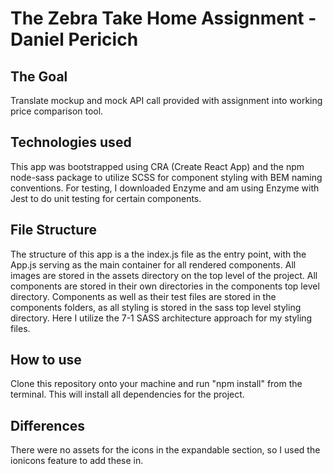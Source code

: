 # The Zebra Take Home Assignment - Daniel Pericich

## The Goal

Translate mockup and mock API call provided with assignment into working price comparison tool.

## Technologies used

This app was bootstrapped using CRA (Create React App) and the npm node-sass package to utilize SCSS for component styling with BEM naming conventions. For testing, I downloaded Enzyme and am using Enzyme with Jest to do unit testing for certain components.

## File Structure

The structure of this app is a the index.js file as the entry point, with the App.js serving as the main container for all rendered components. All images are stored in the assets directory on the top level of the project. All components are stored in their own directories in the components top level directory. Components as well as their test files are stored in the components folders, as all styling is stored in the sass top level styling directory. Here I utilize the 7-1 SASS architecture approach for my styling files.

## How to use

Clone this repository onto your machine and run "npm install" from the terminal. This will install all dependencies for the project.

## Differences

There were no assets for the icons in the expandable section, so I used the ionicons feature to add these in.
